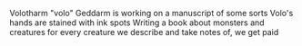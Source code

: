 Volotharm "volo" Geddarm is working on a manuscript of some sorts
Volo's hands are stained with ink spots
Writing a book about monsters and creatures
for every creature we describe and take notes of, we get paid